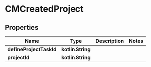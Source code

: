 
# CMCreatedProject

## Properties
Name | Type | Description | Notes
------------ | ------------- | ------------- | -------------
**defineProjectTaskId** | **kotlin.String** |  | 
**projectId** | **kotlin.String** |  | 



